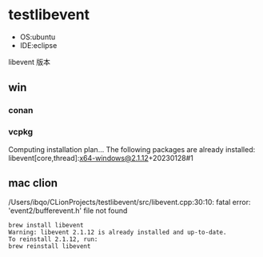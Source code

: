 # testlibevent

- OS:ubuntu
- IDE:eclipse

libevent 版本

## win

### conan

### vcpkg
Computing installation plan...
The following packages are already installed:
libevent[core,thread]:x64-windows@2.1.12+20230128#1

## mac clion
/Users/ibqo/CLionProjects/testlibevent/src/libevent.cpp:30:10: fatal error: 'event2/bufferevent.h' file not found

```shell
brew install libevent
Warning: libevent 2.1.12 is already installed and up-to-date.
To reinstall 2.1.12, run:
brew reinstall libevent
```
